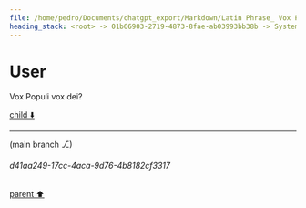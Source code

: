 ```yaml
---
file: /home/pedro/Documents/chatgpt_export/Markdown/Latin Phrase_ Vox Populi.md
heading_stack: <root> -> 01b66903-2719-4873-8fae-ab03993bb38b -> System -> 2238323d-9b16-42cb-a934-8611b400a598 -> System -> aaa2b56d-5f67-415d-aa08-2e1abc9cabb2 -> User -> c4d33d9d-b422-4b62-8b13-12ae8a1d1680 -> Assistant -> aaa29f48-eeb4-405d-8309-d44809e44e36 -> User
---
```

# User

Vox Populi vox dei?

[child ⬇️](#d41aa249-17cc-4aca-9d76-4b8182cf3317)

---

(main branch ⎇)
###### d41aa249-17cc-4aca-9d76-4b8182cf3317
[parent ⬆️](#aaa29f48-eeb4-405d-8309-d44809e44e36)
